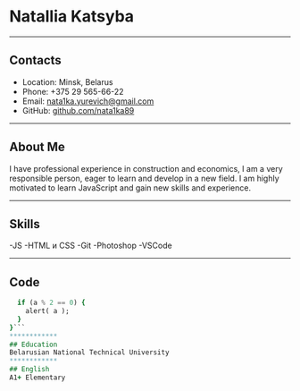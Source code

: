 # Natallia Katsyba
************
## Contacts
- Location: Minsk, Belarus
- Phone: +375 29 565-66-22
- Email: nata1ka.yurevich@gmail.com
- GitHub: [github.com/nata1ka89](https://github.com/nata1ka89)
************
## About Me
I have professional experience in construction and economics, I am a very responsible person, eager to learn and develop in a new field. I am highly motivated to learn JavaScript and gain new skills and experience.
************
## Skills
-JS
-HTML и CSS
-Git
-Photoshop
-VSCode
************
## Code
```for (let a = 2; a <= 14; a++) {
  if (a % 2 == 0) {
    alert( a );
  }
}```
************
## Education
Belarusian National Technical University
************
## English
A1+ Elementary